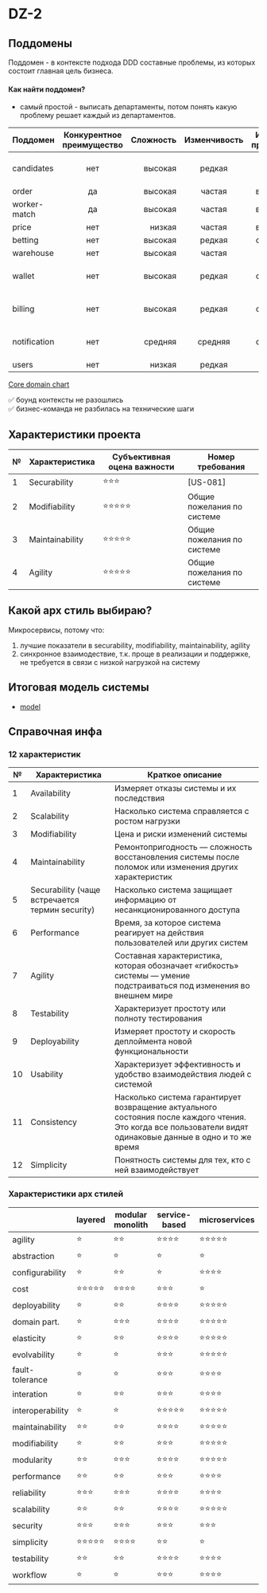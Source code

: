 # DZ-2

## Поддомены

Поддомен - в контексте подхода DDD составные проблемы, из которых состоит главная цель бизнеса.

#### Как найти поддомен?

- самый простой - выписать департаменты, потом понять какую проблему решает каждый из департаментов.

| Поддомен     | Конкурентное преимущество | Сложность | Изменчивость | Интерес проблемы |  Варианты реализации   | Предполагаемый вид поддомена |
|--------------|:-------------------------:|----------:|:------------:|:----------------:|:----------------------:|:----------------------------:|
| candidates   |            нет            |   высокая |    редкая    |      низкий      | купить готовое решение |           generic            |
| order        |            да             |   высокая |    частая    |     высокий      |          ???           |             core             |
| worker-match |            да             |   высокая |    частая    |     высокий      |          ???           |             core             |
| price        |            нет            |    низкая |    частая    |     высокий      |          ???           |             core             |
| betting      |            нет            |   высокая |    редкая    |     средний      |          ???           |          supporting          |
| warehouse    |            нет            |   высокая |    частая    |      низкий      |          ???           |           generic            |
| wallet       |            нет            |   высокая |    редкая    |     средний      | купить готовое решение |           generic            |
| billing      |            нет            |   высокая |    редкая    |     средний      | купить готовое решение |           generic            |
| notification |            нет            |   средняя |   средняя    |     средний      | купить готовое решение |           generic            |
| users        |            нет            |    низкая |    редкая    |      низкий      |          ???           |           generic            |

[Core domain chart](https://miro.com/app/board/uXjVN33_F6M=/?moveToWidget=3458764644873073896&cot=14)

 ✅ боунд контексты не разошлись <br>
 ✅ бизнес-команда не разбилась на технические шаги
 
## Характеристики проекта
| №  | Характеристика | Субъективная оцена важности              | Номер требования            |
|----|----------------|------------------------------------------|-----------------------------|
| 1  | Securability   | ⭐⭐⭐ | [US-081]                    |
| 2  |Modifiability|⭐⭐⭐⭐⭐| Общие пожелания по системе  |
| 3  |Maintainability|⭐⭐⭐⭐⭐| Общие пожелания по системе |
| 4  |Agility|⭐⭐⭐⭐⭐| Общие пожелания по системе |

## Какой арх стиль выбираю?

Микросервисы, потому что:
1) лучшие показатели в securability, modifiability, maintainability, agility
2) синхронное взаимодествие, т.к. проще в реализации и поддержке, не требуется в связи с низкой нагрузкой на систему

## Итоговая модель системы
- [model](https://miro.com/app/board/uXjVN33_F6M=/?moveToWidget=3458764644875057486&cot=14)

## Справочная инфа

### 12 характеристик

| № | Характеристика | Краткое описание |
|---|------------------|------------------|
| 1 | Availability | Измеряет отказы системы и их последствия |
| 2 | Scalability | Насколько система справляется с ростом нагрузки |
| 3 | Modifiability | Цена и риски изменений системы |
| 4 | Maintainability | Ремонтопригодность — сложность восстановления системы после поломок или изменения других характеристик |
| 5 | Securability (чаще встречается термин security) | Насколько система защищает информацию от несанкционированного доступа |
| 6 | Performance | Время, за которое система реагирует на действия пользователей или других систем |
| 7 | Agility | Составная характеристика, которая обозначает «гибкость» системы — умение подстраиваться под изменения во внешнем мире |
| 8 | Testability | Характеризует простоту или полноту тестирования |
| 9 | Deployability | Измеряет простоту и скорость деплоймента новой функциональности |
| 10 | Usability | Характеризует эффективность и удобство взаимодействия людей с системой |
| 11 | Consistency | Насколько система гарантирует возвращение актуального состояния после каждого чтения. Это когда все пользователи видят одинаковые данные в одно и то же время |
| 12 | Simplicity | Понятность системы для тех, кто с ней взаимодействует |

### Характеристики арх стилей

|                        | layered | modular monolith | service-based | microservices |
|------------------------|---------|------------------|---------------|--------------|
| agility                | ⭐       | ⭐⭐               | ⭐⭐⭐⭐          | ⭐⭐⭐⭐⭐        |
| abstraction            |  ⭐       | ⭐                |  ⭐             |  ⭐            |
| configurability        | ⭐       | ⭐⭐               |  ⭐             | ⭐⭐⭐⭐         |
| cost                   | ⭐⭐⭐⭐⭐   | ⭐⭐⭐⭐             | ⭐⭐⭐           | ⭐            |
| deployability          | ⭐       | ⭐⭐               | ⭐⭐⭐⭐          | ⭐⭐⭐⭐⭐        |
| domain part.           |   ⭐      | ⭐⭐⭐              | ⭐⭐⭐⭐          | ⭐⭐⭐⭐⭐        |
| elasticity             |    ⭐     | ⭐⭐               | ⭐⭐⭐⭐          | ⭐⭐⭐⭐⭐        |
| evolvability           |     ⭐    | ⭐                | ⭐⭐⭐           | ⭐⭐⭐⭐⭐        |
| fault-tolerance        |      ⭐   | ⭐                | ⭐⭐⭐           | ⭐⭐⭐⭐         |
| interation             | ⭐       | ⭐⭐               | ⭐⭐⭐           | ⭐⭐⭐⭐         |
| interoperability       | ⭐       | ⭐                | ⭐⭐⭐⭐⭐         | ⭐⭐⭐⭐⭐        |
| maintainability        | ⭐⭐      | ⭐⭐               | ⭐⭐⭐⭐          | ⭐⭐⭐⭐⭐        |
| modifiability          | ⭐       | ⭐⭐               | ⭐⭐⭐           | ⭐⭐⭐⭐⭐        |
| modularity             | ⭐⭐      | ⭐⭐⭐              | ⭐⭐⭐⭐          | ⭐⭐⭐⭐⭐        |
| performance            | ⭐⭐      | ⭐⭐               | ⭐⭐⭐           | ⭐⭐⭐⭐         |
| reliability            | ⭐⭐⭐     | ⭐⭐⭐              | ⭐⭐⭐⭐          | ⭐⭐⭐⭐         |
| scalability            | ⭐⭐      | ⭐⭐               | ⭐⭐⭐⭐          | ⭐⭐⭐⭐⭐        |
| security               | ⭐⭐⭐     | ⭐⭐⭐              | ⭐⭐⭐           | ⭐⭐⭐          |
| simplicity             | ⭐⭐⭐⭐⭐   | ⭐⭐⭐⭐             | ⭐⭐            | ⭐            |
| testability            | ⭐⭐      | ⭐⭐               | ⭐⭐⭐⭐          | ⭐⭐⭐⭐         |
| workflow               | ⭐       | ⭐                | ⭐⭐⭐           | ⭐⭐⭐⭐         |

